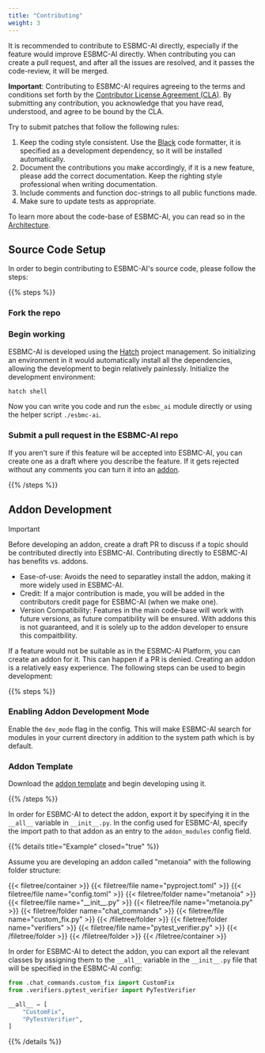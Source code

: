 ```yaml
---
title: "Contributing"
weight: 3
---
```


It is recommended to contribute to ESBMC-AI directly, especially if the feature would improve ESBMC-AI directly. When contributing you can create a pull request, and after all the issues are resolved, and it passes the code-review, it will be merged.

**Important**: Contributing to ESBMC-AI requires agreeing to the terms and conditions set forth by the [Contributor License Agreement (CLA)](https://github.com/esbmc/esbmc-ai/blob/master/CONTRIB). By submitting any contribution, you acknowledge that you have read, understood, and agree to be bound by the CLA.

Try to submit patches that follow the following rules:

1. Keep the coding style consistent. Use the [Black](https://pypi.org/project/black/) code formatter, it is specified as a development dependency, so it will be installed automatically.
2. Document the contributions you make accordingly, if it is a new feature, please add the correct documentation. Keep the righting style professional when writing documentation.
3. Include comments and function doc-strings to all public functions made.
4. Make sure to update tests as appropriate.

To learn more about the code-base of ESBMC-AI, you can read so in the [Architecture](/docs/architecture).

## Source Code Setup

In order to begin contributing to ESBMC-AI's source code, please follow the steps:

{{% steps %}}

### Fork the repo

### Begin working

ESBMC-AI is developed using the [Hatch](https://hatch.pypa.io/latest/) project management. So initializing an environment in it would automatically install all the dependencies, allowing the development to begin relatively painlessly. Initialize the development environment:

```sh
hatch shell
```

Now you can write you code and run the `esbmc_ai` module directly or using the helper script `./esbmc-ai`.

### Submit a pull request in the ESBMC-AI repo

If you aren't sure if this feature wil be accepted into ESBMC-AI, you can create one as a draft where you describe the feature. If it gets rejected without any comments you can turn it into an [addon](#addon-development).

{{% /steps %}}

## Addon Development

> [!IMPORTANT]
> Before developing an addon, create a draft PR to discuss if a topic should be contributed directly into ESBMC-AI. Contributing directly to ESBMC-AI has benefits vs. addons.
>* Ease-of-use: Avoids the need to separatley install the addon, making it more widely used in ESBMC-AI.
>* Credit: If a major contribution is made, you will be added in the contributors credit page for ESBMC-AI (when we make one).
>* Version Compatibility: Features in the main code-base will work with future versions, as future compatibility will be ensured. With addons this is not guaranteed, and it is solely up to the addon developer to ensure this compaitbility.

If a feature would not be suitable as in the ESBMC-AI Platform, you can create an addon for it. This can happen if a PR is denied. Creating an addon is a relatively easy experience. The following steps can be used to begin development:

{{% steps %}}

### Enabling Addon Development Mode

Enable the `dev_mode` flag in the config. This will make ESBMC-AI search for modules in your current directory in addition to the system path which is by default.

### Addon Template

Download the [addon template](https://github.com/Yiannis128/esbmc_ai_addon_template) and begin developing using it.

{{% /steps %}}

In order for ESBMC-AI to detect the addon, export it by specifying it in the `__all__` variable in `__init__.py`. In the config used for ESBMC-AI, specify the import path to that addon as an entry to the `addon_modules` config field.

{{% details title="Example" closed="true" %}}

Assume you are developing an addon called "metanoia" with the following folder structure:

{{< filetree/container >}}
    {{< filetree/file name="pyproject.toml" >}}
    {{< filetree/file name="config.toml" >}}
    {{< filetree/folder name="metanoia" >}}
        {{< filetree/file name="\_\_init\_\_.py" >}}
        {{< filetree/file name="metanoia.py" >}}
        {{< filetree/folder name="chat_commands" >}}
            {{< filetree/file name="custom_fix.py" >}}
        {{< /filetree/folder >}}
        {{< filetree/folder name="verifiers" >}}
            {{< filetree/file name="pytest_verifier.py" >}}
        {{< /filetree/folder >}}
    {{< /filetree/folder >}}
{{< /filetree/container >}}

In order for ESBMC-AI to detect the addon, you can export all the relevant classes by assigning them to the `__all__` variable in the `__init__.py` file that will be specified in the ESBMC-AI config:

```py {filename="metanoia/__init__.py"}
from .chat_commands.custom_fix import CustomFix
from .verifiers.pytest_verifier import PyTestVerifier

__all__ = [
    "CustomFix",
    "PyTestVerifier",
]
```

{{% /details %}}
